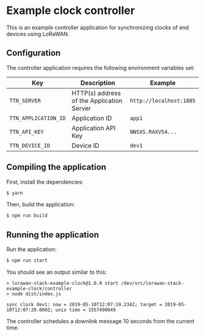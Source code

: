 # Example clock controller

This is an example controller application for synchronizing clocks of end devices using LoRaWAN.

## Configuration

The controller application requires the following environment variables set:

| Key | Description | Example |
| --- | --- | --- |
| `TTN_SERVER` | HTTP(s) address of the Application Server | `http://localhost:1885` |
| `TTN_APPLICATION_ID` | Application ID | `app1` |
| `TTN_API_KEY` | Application API Key | `NNSXS.RAXV54...` |
| `TTN_DEVICE_ID` | Device ID | `dev1` |

## Compiling the application

First, install the dependencies:

```sh
$ yarn
```

Then, build the application:

```sh
$ npm run build
```

## Running the application

Run the application:

```sh
$ npm run start
```

You should see an output similar to this:

```
> lorawan-stack-example-clock@1.0.0 start /dev/src/lorawan-stack-example-clock/controller
> node dist/index.js

sync clock dev1: now = 2019-05-10T12:07:19.234Z; target = 2019-05-10T12:07:29.000Z; unix time = 1557490049
```

The controller schedules a downlink message 10 seconds from the current time.
